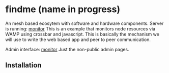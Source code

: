 # findme (name in progress)

An mesh based ecosytem with software and hardware components.
Server is running: [monitor](https://mine.haus:8080) This is an example that monitors node resources via WAMP using crossbar and javascript.  This is basically the mechanism we will use to write the web based app and peer to peer communication.

Admin interface: [monitor](https://mine.haus:8080/admin)  Just the non-public admin pages.

## Installation
